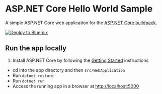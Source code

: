 # ASP.NET Core Hello World Sample

A simple ASP.NET Core web application for the [ASP.NET Core buildpack][].

[![Deploy to Bluemix](https://bluemix.net/deploy/button.png)](https://bluemix.net/deploy?repository=https://github.com/IBM-Bluemix/aspnet-core-helloworld)

## Run the app locally

1. Install ASP.NET Core by following the [Getting Started][] instructions
+ cd into the app directory and then `src/WebApplication`
+ Run `dotnet restore`
+ Run `dotnet run`
+ Access the running app in a browser at <http://localhost:5000>

[Getting Started]: http://docs.asp.net/en/latest/getting-started/index.html
[ASP.NET Core buildpack]: https://github.com/cloudfoundry-incubator/dotnet-core-buildpack
